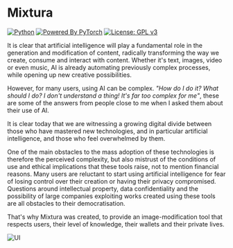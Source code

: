 # Mixtura
[![Python](https://img.shields.io/badge/Python-3776AB?logo=python&logoColor=fff)](#)
[![Powered By PyTorch](https://img.shields.io/badge/Powered%20by-PyTorch-ee4c2c.svg)](https://pytorch.org)
[![License: GPL v3](https://img.shields.io/badge/License-GPL%20v3-blue.svg)](http://www.gnu.org/licenses/gpl-3.0)

It is clear that artificial intelligence will play a fundamental role in the generation and modification of content, radically transforming the way we create, consume and interact with content. Whether it's text, images, video or even music, AI is already automating previously complex processes, while opening up new creative possibilities.

However, for many users, using AI can be complex. *"How do I do it? What should I do? I don't understand a thing! It's far too complex for me"*, these are some of the answers from people close to me when I asked them about their use of AI.

It is clear today that we are witnessing a growing digital divide between those who have mastered new technologies, and in particular artificial intelligence, and those who feel overwhelmed by them.

One of the main obstacles to the mass adoption of these technologies is therefore the perceived complexity, but also mistrust of the conditions of use and ethical implications that these tools raise, not to mention financial reasons. Many users are reluctant to start using artificial intelligence for fear of losing control over their creation or having their privacy compromised. Questions around intellectual property, data confidentiality and the possibility of large companies exploiting works created using these tools are all obstacles to their democratisation.

That's why Mixtura was created, to provide an image-modification tool that respects users, their level of knowledge, their wallets and their private lives.

![UI](https://i.ibb.co/jzLCyBy/Copie-d-cran-20241019-030519.png)

